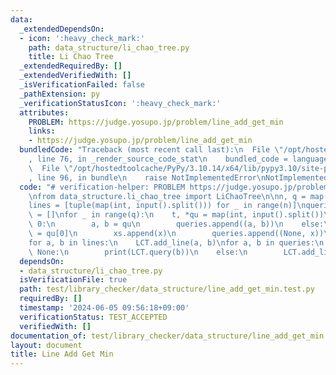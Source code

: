 ```yaml
---
data:
  _extendedDependsOn:
  - icon: ':heavy_check_mark:'
    path: data_structure/li_chao_tree.py
    title: Li Chao Tree
  _extendedRequiredBy: []
  _extendedVerifiedWith: []
  _isVerificationFailed: false
  _pathExtension: py
  _verificationStatusIcon: ':heavy_check_mark:'
  attributes:
    PROBLEM: https://judge.yosupo.jp/problem/line_add_get_min
    links:
    - https://judge.yosupo.jp/problem/line_add_get_min
  bundledCode: "Traceback (most recent call last):\n  File \"/opt/hostedtoolcache/PyPy/3.10.14/x64/lib/pypy3.10/site-packages/onlinejudge_verify/documentation/build.py\"\
    , line 76, in _render_source_code_stat\n    bundled_code = language.bundle(\n\
    \  File \"/opt/hostedtoolcache/PyPy/3.10.14/x64/lib/pypy3.10/site-packages/onlinejudge_verify/languages/python.py\"\
    , line 96, in bundle\n    raise NotImplementedError\nNotImplementedError\n"
  code: "# verification-helper: PROBLEM https://judge.yosupo.jp/problem/line_add_get_min\n\
    \nfrom data_structure.li_chao_tree import LiChaoTree\n\nn, q = map(int, input().split())\n\
    lines = [tuple(map(int, input().split())) for _ in range(n)]\nqueries = []\nxs\
    \ = []\nfor _ in range(q):\n    t, *qu = map(int, input().split())\n    if t ==\
    \ 0:\n        a, b = qu\n        queries.append((a, b))\n    else:\n        x\
    \ = qu[0]\n        xs.append(x)\n        queries.append((None, x))\nLCT = LiChaoTree(xs)\n\
    for a, b in lines:\n    LCT.add_line(a, b)\nfor a, b in queries:\n    if a is\
    \ None:\n        print(LCT.query(b))\n    else:\n        LCT.add_line(a, b)\n"
  dependsOn:
  - data_structure/li_chao_tree.py
  isVerificationFile: true
  path: test/library_checker/data_structure/line_add_get_min.test.py
  requiredBy: []
  timestamp: '2024-06-05 09:56:18+09:00'
  verificationStatus: TEST_ACCEPTED
  verifiedWith: []
documentation_of: test/library_checker/data_structure/line_add_get_min.test.py
layout: document
title: Line Add Get Min
---
```

